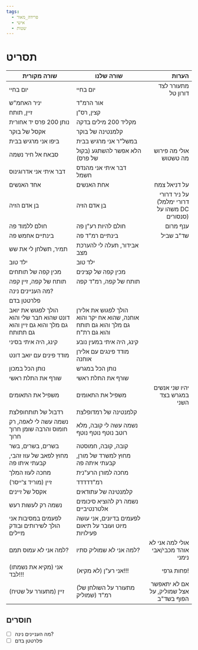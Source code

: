 ```yaml
---
tags:
  - פרידה_מאור
  - אישי
  - שטות
---
```

# תסריט

| שורה מקורית                                                                 | שורה שלנו                                                                    |                                         הערות |
| --------------------------------------------------------------------------- | ---------------------------------------------------------------------------- | --------------------------------------------: |
| יום בחיי                                                                    | יום בחיי                                                                     |                           מתעורר לצד דורון טל |
| יניר האחמ"ש                                                                 | אור הרמ"ד                                                                    |                                               |
| זיין, תותח                                                                  | קצין, רס"ן                                                                   |                                               |
| נותן 200 פרס יד אחורית                                                      | מקליד 200 מילים בדקה                                                         |                                               |
| אקסל של בוקר                                                                | קלמנטינה של בוקר                                                             |                                               |
| ביפו אני מרגיש בבית                                                         | במשל"ר אני מרגיש בבית                                                        |                                               |
| סבאח אל חיר נשמה                                                            | הלא אפשר להשתגע (בקול של פרס)                                                |                        אולי מה פירוש מה טשטוש |
| דבר איתי אני אדרוגינוס                                                      | דבר איתי אני מהנדס חשמל                                                      |                                               |
| אחד האנשים                                                                  | אחת האנשים                                                                   |                                  על דניאל צמח |
| בן אדם הזיה                                                                 | בן אדם הזיה                                                                  | על ניר דרורי (דרורי ימלמל משהו על DC סנסורים) |
| חולם ללמוד פה                                                               | חולם להיות רע"ן פה                                                           |                                      ענף מרום |
| בינתיים אחמש פה                                                             | בינתיים רמ"ד פה                                                              |                                     שד"ב שביל |
| תמיר, תשלחן לי את שש                                                        | אבידור, תעלה לי להערכת מצב                                                   |                                               |
| ילד טוב                                                                     | ילד טוב                                                                      |                                               |
| מכין קפה של תותחים                                                          | מכין קפה של קצינים                                                           |                                               |
| תותח של קפה, זיין קפה                                                       | תותח של קפה, רמ"ד קפה                                                        |                                               |
| מה העניינים נינה?                                                           |                                                                              |                                               |
| פלרטטן בדם                                                                  |                                                                              |                                               |
| הולך לפגוש את יואב דונט שהוא חבר שלי והוא גם מלך והוא גם זיין והוא גם תתותח | הולך לפגוש את אלירן אוחנה, שהוא אח יקר והוא גם מלך והוא גם תותח והוא גם רת"ח |                                               |
| קינג, היה איתי בסיני                                                        | קינג, היה איתי במעין נובע                                                    |                                               |
| מודד פינים עם יואב דונט                                                     | מודד פינגים עם אלירן אוחנה                                                   |                                               |
| נותן הכל במכון                                                              | נותן הכל במגרש                                                               |                                               |
| שורף את התלת ראשי                                                           | שורף את התלת ראשי                                                            |                                               |
| משפיל את התאומים                                                            | משפיל את התאומים                                                             |                 יהיו שני אנשים במגרש בצד השני |
| רדבול של תותחופלצת                                                          | קלמנטינה של רמדופלצת                                                         |                                               |
| נשמה עשה לי לאפה, רק חומוס  והרבה שומן חרוך חרוך                            | נשמה עשה לי קובה, מלא רוטב נוטף נוטף נוטף                                    |                                               |
| בשרים, בשרים, בשר                                                           | קובה, קובה, חמוסטה                                                           |                                               |
| מחוץ לפאב של עוז זהבי, קבעתי איתו פה                                        | מחוץ למשרד של מורן, קבעתי איתה פה                                            |                                               |
| מחכה לעוז המלך                                                              | מחכה למורן הרע"נית                                                           |                                               |
| (מוריד צ'ייסר) זיין                                                         | רמ"דדדדד                                                                     |                                               |
| אקסל של זיינים                                                              | קלמנטינה של עתודאים                                                          |                                               |
| נשמה רק לעשות רעש                                                           | נשמה רק להוציא סיכומים אלטרנטיביים                                           |                                               |
| לפעמים במסיבות אני הולך לשירותים ובודק מיילים                               | לפעמים בדיונים, אני עושה מיוט ועובר על תיאום פעילויות                        |                                               |
| למה אני לא עמוס תמם?                                                        | למה אני לא שמוליק סתיו?                                                      |           אולי למה אני לא אוהד מכבי/אבי נימני |
| (מקיא את נשמתו) אני לבד!!!                                                  | (לא מקיא) אני רע"ן!!!                                                        |                                    פחות גרפי! |
| (מתעורר על שטיח) זיין                                                       | (מתעורר על השולחן של שמוליק) רמ"ד                                            |        אם לא יתאפשר אצל שמוליק, על הפוף בשד"ב |
## חוסרים
- [ ] מה העניינים נינה?
- [ ] פלרטטן בדם